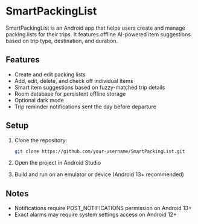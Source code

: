 # SmartPackingList

SmartPackingList is an Android app that helps users create and manage packing lists for their trips. It features offline AI-powered item suggestions based on trip type, destination, and duration.

## Features

- Create and edit packing lists
- Add, edit, delete, and check off individual items
- Smart item suggestions based on fuzzy-matched trip details
- Room database for persistent offline storage
- Optional dark mode
- Trip reminder notifications sent the day before departure

## Setup

1. Clone the repository:
   ```bash
   git clone https://github.com/your-username/SmartPackingList.git
   ```

2. Open the project in Android Studio

3. Build and run on an emulator or device (Android 13+ recommended)

## Notes

- Notifications require POST_NOTIFICATIONS permission on Android 13+
- Exact alarms may require system settings access on Android 12+
